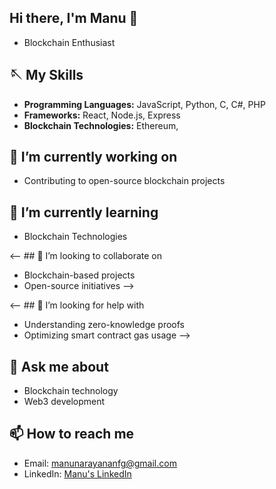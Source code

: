 ## Hi there, I'm Manu 👋
- Blockchain Enthusiast

## 🪡 My Skills
- **Programming Languages:** JavaScript, Python, C, C#, PHP
- **Frameworks:** React, Node.js, Express
- **Blockchain Technologies:** Ethereum, 

## 🔭 I’m currently working on
- Contributing to open-source blockchain projects

## 🌱 I’m currently learning
- Blockchain Technologies

<-- ## 👯 I’m looking to collaborate on
- Blockchain-based projects
- Open-source initiatives -->

<-- ## 🤔 I’m looking for help with
- Understanding zero-knowledge proofs
- Optimizing smart contract gas usage -->

## 💬 Ask me about
- Blockchain technology
- Web3 development

## 📫 How to reach me
- Email: [manunarayananfg@gmail.com](manunarayananfg@gmail.com)
- LinkedIn: [Manu's LinkedIn](https://www.linkedin.com/in/your-profile](https://www.linkedin.com/in/manu-narayanan07/))





